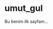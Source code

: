 # umut_gul
<html>
   <head>
      <title>Benim Sayfam</title>
   </head>
   <body>
      Bu benim ilk sayfam... 
   </body>
   </html>
